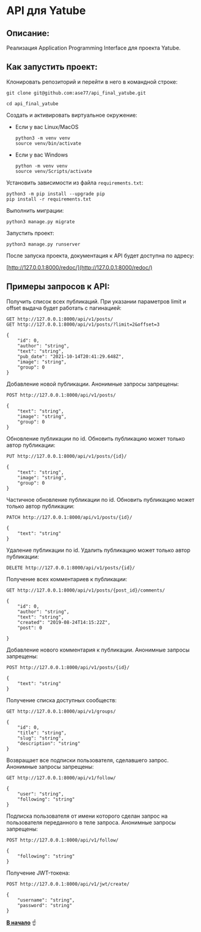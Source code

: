 <a id="anchor"></a>
# API для Yatube
## Описание:
Реализация Application Programming Interface для проекта Yatube.

## Как запустить проект:

Клонировать репозиторий и перейти в него в командной строке:

```
git clone git@github.com:ase77/api_final_yatube.git

cd api_final_yatube
```

Cоздать и активировать виртуальное окружение:

* Если у вас Linux/MacOS

    ```
    python3 -m venv venv
    source venv/bin/activate
    ```

* Если у вас Windows

    ```
    python -m venv venv
    source venv/Scripts/activate
    ```

Установить зависимости из файла `requirements.txt`:

```
python3 -m pip install --upgrade pip
pip install -r requirements.txt
```

Выполнить миграции:

```
python3 manage.py migrate
```

Запустить проект:

```
python3 manage.py runserver
```

После запуска проекта, документация к API будет доступна по адресу:


[http://127.0.0.1:8000/redoc/](http://127.0.0.1:8000/redoc/)

## Примеры запросов к API:

Получить список всех публикаций. При указании параметров limit и offset выдача будет работать с пагинацией:

```
GET http://127.0.0.1:8000/api/v1/posts/
GET http://127.0.0.1:8000/api/v1/posts/?limit=2&offset=3

{
    "id": 0,
    "author": "string",
    "text": "string",
    "pub_date": "2021-10-14T20:41:29.648Z",
    "image": "string",
    "group": 0
}
```

Добавление новой публикации. Анонимные запросы запрещены:

```
POST http://127.0.0.1:8000/api/v1/posts/

{
    "text": "string",
    "image": "string",
    "group": 0
}
```

Обновление публикации по id. Обновить публикацию может только автор публикации:

```
PUT http://127.0.0.1:8000/api/v1/posts/{id}/

{
    "text": "string",
    "image": "string",
    "group": 0
}
```

Частичное обновление публикации по id. Обновить публикацию может только автор публикации:

```
PATCH http://127.0.0.1:8000/api/v1/posts/{id}/

{
    "text": "string"
}
```

Удаление публикации по id. Удалить публикацию может только автор публикации:

```
DELETE http://127.0.0.1:8000/api/v1/posts/{id}/
```

Получение всех комментариев к публикации:

```
GET http://127.0.0.1:8000/api/v1/posts/{post_id}/comments/

{
    "id": 0,
    "author": "string",
    "text": "string",
    "created": "2019-08-24T14:15:22Z",
    "post": 0

}
```

Добавление нового комментария к публикации. Анонимные запросы запрещены:

```
POST http://127.0.0.1:8000/api/v1/posts/{id}/

{
    "text": "string"
}
```

Получение списка доступных сообществ:

```
GET http://127.0.0.1:8000/api/v1/groups/

{
    "id": 0,
    "title": "string",
    "slug": "string",
    "description": "string"
}
```

Возвращает все подписки пользователя, сделавшего запрос. Анонимные запросы запрещены:

```
GET http://127.0.0.1:8000/api/v1/follow/

{
    "user": "string",
    "following": "string"
}
```

Подписка пользователя от имени которого сделан запрос на пользователя переданного в теле запроса. Анонимные запросы запрещены:

```
POST http://127.0.0.1:8000/api/v1/follow/

{
    "following": "string"
}
```

Получение JWT-токена:

```
POST http://127.0.0.1:8000/api/v1/jwt/create/

{
    "username": "string",
    "password": "string"
}
```

[__В начало__](#anchor) :point_up:
